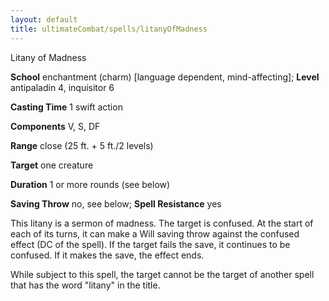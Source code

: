 ```yaml
---
layout: default
title: ultimateCombat/spells/litanyOfMadness
---
```

Litany of Madness

**School** enchantment (charm) [language dependent, mind-affecting]; **Level** antipaladin 4, inquisitor 6

**Casting Time** 1 swift action

**Components** V, S, DF

**Range** close (25 ft. + 5 ft./2 levels)

**Target** one creature

**Duration** 1 or more rounds (see below)

**Saving Throw** no, see below; **Spell Resistance** yes

This litany is a sermon of madness. The target is confused. At the start of each of its turns, it can make a Will saving throw against the confused effect (DC of the spell). If the target fails the save, it continues to be confused. If it makes the save, the effect ends.

While subject to this spell, the target cannot be the target of another spell that has the word "litany" in the title.

